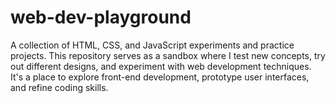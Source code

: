 # web-dev-playground
A collection of HTML, CSS, and JavaScript experiments and practice projects. This repository serves as a sandbox where I test new concepts, try out different designs, and experiment with web development techniques. It's a place to explore front-end development, prototype user interfaces, and refine coding skills.
